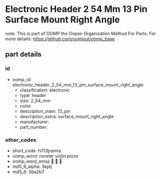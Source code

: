 # Electronic Header 2 54 Mm 13 Pin Surface Mount Right Angle  

note: This is part of OOMP the Oopen Organization Method For Parts. For more details: https://github.com/oomlout/oomp_base

##  part details





### id
* oomp_id: electronic_header_2_54_mm_13_pin_surface_mount_right_angle
  * classification: electronic
  * type: header
  * size: 2_54_mm
  * color: 
  * description_main: 13_pin
  * description_extra: surface_mount_right_angle
  * manufacturer: 
  * part_number: 

### other_codes
* short_code: hi113psmra
* oomp_word: rooster violin pizza
* oomp_word_emoji :rooster: :violin: :pizza:
* md5_6_alpha: 3kptj
* md5_6: 5ba2b7